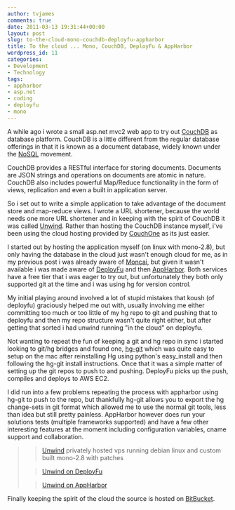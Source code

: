 ```yaml
---
author: tvjames
comments: true
date: 2011-03-13 19:31:44+00:00
layout: post
slug: to-the-cloud-mono-couchdb-deployfu-appharbor
title: To the cloud ... Mono, CouchDB, DeployFu & AppHarbor
wordpress_id: 11
categories:
- Development
- Technology
tags:
- appharbor
- asp.net
- coding
- deployfu
- mono
---
```


A while ago i wrote a small asp.net mvc2 web app to try out [CouchDB](http://couchdb.apache.org/) as database platform. CouchDB is a little different from the regular database offerings in that it is known as a document database, widely known under the [NoSQL](http://nosql-database.org/) movement.

CouchDB provides a RESTful interface for storing documents. Documents are JSON strings and operations on documents are atomic in nature. CouchDB also includes powerful Map/Reduce functionality in the form of views, replication and even a built in application server.

So i set out to write a simple application to take advantage of the document store and map-reduce views. I wrote a URL shortener, because the world needs one more URL shortener and in keeping with the spirit of CouchDB it was called [Unwind](http://srvd.in/). Rather than hosting the CouchDB instance myself, i've been using the cloud hosting provided by [CouchOne](http://www.couchone.com/) as its just easier.

I started out by hosting the application myself (on linux with mono-2.8), but only having the database in the cloud just wasn't enough cloud for me, as in my previous post i was already aware of [Moncai](http://moncai.com/), but given it wasn't available i was made aware of [DeployFu](http://www.deployfu.com/) and then [AppHarbor](http://appharbor.com/). Both services have a free tier that i was eager to try out, but unfortunately they both only supported git at the time and i was using hg for version control.

My initial playing around involved a lot of stupid mistakes that koush (of deployfu) graciously helped me out with, usually involving me either committing too much or too little of my hg repo to git and pushing that to deployfu and then my repo structure wasn't quite right either, but after getting that sorted i had unwind running "in the cloud" on deployfu.

Not wanting to repeat the fun of keeping a git and hg repo in sync i started looking to git/hg bridges and found one, [hg-git](http://hg-git.github.com/) which was quite easy to setup on the mac after reinstalling Hg using python's easy_install and then following the hg-git install instructions. Once that it was a simple matter of setting up the git repos to push to and pushing. DeployFu picks up the push, compiles and deploys to AWS EC2.

I did run into a few problems repeating the process with appharbor using hg-git to push to the repo, but thankfully hg-git allows you to export the hg change-sets in git format which allowed me to use the normal git tools, less than idea but still pretty painless. AppHarbor however does run your solutions tests (multiple frameworks supported) and have a few other interesting features at the moment including configuration variables, cname support and collaboration.

<blockquote>

>
> [Unwind](http://srvd.in/) privately hosted vps running debian linux and custom built mono-2.8 with patches
>
>


>
> [Unwind on DeployFu](http://unwind.deployfu.com/)
>
>


>
> [Unwind on AppHarbor](http://unwind.apphb.com/)
>
>
</blockquote>

Finally keeping the spirit of the cloud the source is hosted on [BitBucket](https://bitbucket.org/).

